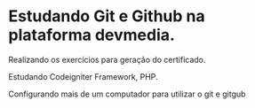 ﻿<h1>Estudando <strong>Git e Github</strong> na plataforma devmedia.</h1>

<p> 
	Realizando os exercícios para geração do certificado.
</p>
<p> 
	Estudando Codeigniter Framework, PHP.
</p>
<p>
	Configurando mais de um computador para utilizar o git e gitgub
</p>



